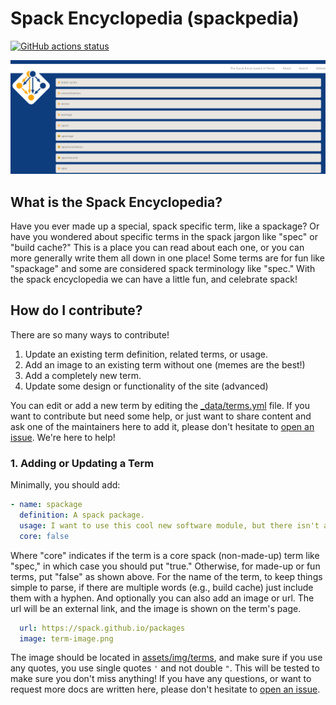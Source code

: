 # Spack Encyclopedia (spackpedia)

[![GitHub actions status](https://github.com/spack/spackpedia/workflows/CI/badge.svg?branch=main)](https://github.com/spack/spackpedia/actions?query=branch%3Amain+workflow%3ACI)

![assets/img/spackpedia.png](assets/img/spackpedia.png)

## What is the Spack Encyclopedia?

Have you ever made up a special, spack specific term, like a spackage?
Or have you wondered about specific terms in the spack jargon like "spec" or "build cache?"
This is a place you can read about each one, or you can more generally write them all
down in one place! Some terms are for fun like "spackage" and some are considered
spack terminology like "spec." With the spack encyclopedia we can have a little fun, and celebrate
spack!

## How do I contribute?

There are so many ways to contribute!

1. Update an existing term definition, related terms, or usage.
2. Add an image to an existing term without one (memes are the best!)
3. Add a completely new term.
4. Update some design or functionality of the site (advanced)

You can edit or add a new term by editing the [_data/terms.yml](_data/terms.yml)
file. If you want to contribute but need some help, or just want to share content
and ask one of the maintainers here to add it, please don't hesitate to [open an issue](https://github.com/spack/spackpedia/issues).
We're here to help!

### 1. Adding or Updating a Term

Minimally, you should add:

```yaml
- name: spackage
  definition: A spack package.
  usage: I want to use this cool new software module, but there isn't a spackage for it.
  core: false
```

Where "core" indicates if the term is a core spack (non-made-up) term like "spec," in which
case you should put "true." Otherwise, for made-up or fun terms, put "false" as shown above.
For the name of the term, to keep things simple to parse, if there are multiple words (e.g., build cache)
just include them with a hyphen. And optionally you can also add an image or url. The url will be an external link, and the image
is shown on the term's page.

```yaml
  url: https://spack.github.io/packages
  image: term-image.png
```

The image should be located in [assets/img/terms](assets/img/terms), and make sure if you use any
quotes, you use single quotes `'` and not double `"`. This will be tested to make sure you don't miss anything!
If you have any questions, or want to request more docs are written here, please don't hesitate to [open an issue](https://www.github.com/spack/spackpedia/issues).
